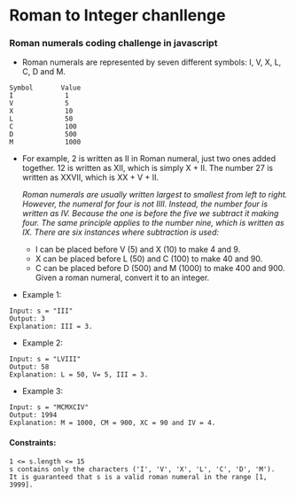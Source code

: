 # Roman to Integer chanllenge
### Roman numerals coding challenge in javascript

- Roman numerals are represented by seven different symbols: I, V, X, L, C, D and M.
```
Symbol       Value
I             1
V             5
X             10
L             50
C             100
D             500
M             1000
```

- For example, 2 is written as II in Roman numeral, just two ones added together. 12 is written as XII, which is simply X + II. The number 27 is written as XXVII, which is XX + V + II.

  
   *Roman numerals are usually written largest to smallest from left to right.
   However, the numeral for four is not IIII. Instead, the number four is written as IV. 
   Because the one is before the five we subtract it making four. 
   The same principle applies to the number nine, which is written as IX. 
   There are six instances where subtraction is used:*

   - I can be placed before V (5) and X (10) to make 4 and 9. 
   - X can be placed before L (50) and C (100) to make 40 and 90. 
   - C can be placed before D (500) and M (1000) to make 400 and 900.
Given a roman numeral, convert it to an integer.
- Example 1:
```
Input: s = "III"
Output: 3
Explanation: III = 3.
```
+ Example 2:
```
Input: s = "LVIII"
Output: 58
Explanation: L = 50, V= 5, III = 3.
```
- Example 3:
```
Input: s = "MCMXCIV"
Output: 1994
Explanation: M = 1000, CM = 900, XC = 90 and IV = 4.
```
#### Constraints:
```
1 <= s.length <= 15
s contains only the characters ('I', 'V', 'X', 'L', 'C', 'D', 'M').
It is guaranteed that s is a valid roman numeral in the range [1, 3999].
```

